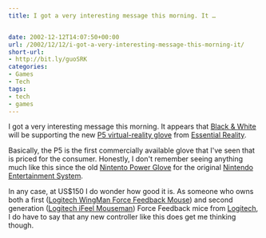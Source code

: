 ```yaml
---
title: I got a very interesting message this morning. It …


date: 2002-12-12T14:07:50+00:00
url: /2002/12/12/i-got-a-very-interesting-message-this-morning-it/
short-url:
- http://bit.ly/guoSRK
categories:
- Games
- Tech
tags:
- tech
- games
---
```

I got a very interesting message this morning. It appears that <a href="http://www.gwgame.com">Black & White</a> will be supporting the new <a href="http://www.essentialreality.com/p5_glove.asp">P5 virtual-reality glove</a> from <a href="http://www.essentialreality.com/index.asp">Essential Reality</a>.

Basically, the P5 is the first commercially available glove that I've seen that is priced for the consumer. Honestly, I don't remember seeing anything much like this since the old <a href="http://www.angelfire.com/ok2/stepinto/PowerGlovePage.html">Nintento Power Glove</a> for the original <a href="http://www.rolandit.com/games/Systems/viewsys.asp?SID=4">Nintendo Entertainment System</a>.

In any case, at US$150 I do wonder how good it is. As someone who owns both a first (<a href="http://www.amazon.com/exec/obidos/tg/detail/-/B00001W01Z/104-5014425-5563132?vi=glance">Logitech WingMan Force Feedback Mouse</a>) and second generation (<a href="">Logitech iFeel Mouseman</a>) Force Feedback mice from <a href="http://www.logitech.com/">Logitech</a>, I do have to say that any new controller like this does get me thinking though.